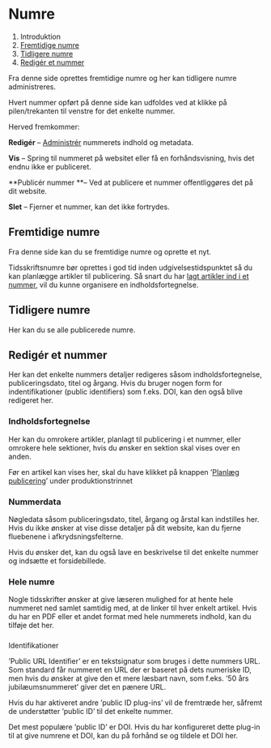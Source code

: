 # Numre

1. Introduktion
2. [Fremtidige numre](#fremtidige-numre)
3. [Tidligere numre](#tidligere-numre)
4. [Redigér et nummer](#redigér-et-nummer)

Fra denne side oprettes fremtidige numre og her kan tidligere numre administreres.

Hvert nummer opført på denne side kan udfoldes ved at klikke på pilen/trekanten til venstre for det enkelte nummer.

Herved fremkommer:

**Redigér** – [Administrér](#redigér-et-nummer) nummerets indhold og metadata.

**Vis** – Spring til nummeret på websitet eller få en forhåndsvisning, hvis det endnu ikke er publiceret.

**Publicér nummer **– Ved at publicere et nummer offentliggøres det på dit website.

**Slet** – Fjerner et nummer, kan det ikke fortrydes.

## Fremtidige numre

Fra denne side kan du se fremtidige numre og oprette et nyt.

Tidsskriftsnumre bør oprettes i god tid inden udgivelsestidspunktet så du kan planlægge artikler til publicering. Så snart du har [lagt artikler ind i et nummer](/produktion.md#publicér-indsendelsen), vil du kunne organisere en indholdsfortegnelse.

## Tidligere numre

Her kan du se alle publicerede numre.

## Redigér et nummer

Her kan det enkelte nummers detaljer redigeres såsom indholdsfortegnelse, publiceringsdato, titel og årgang. Hvis du bruger nogen form for indentifikationer \(public identifiers\) som f.eks. DOI, kan den også blive redigeret her.

### Indholdsfortegnelse

Her kan du omrokere artikler, planlagt til publicering i et nummer, eller omrokere hele sektioner, hvis du ønsker en sektion skal vises over en anden.

Før en artikel kan vises her, skal du have klikket på knappen ’[Planlæg publicering](/produktion.md#publicér-indsendelsen)’ under produktionstrinnet

### Nummerdata

Nøgledata såsom publiceringsdato, titel, årgang og årstal kan indstilles her. Hvis du ikke ønsker at vise disse detaljer på dit website, kan du fjerne fluebenene i afkrydsningsfelterne.

Hvis du ønsker det, kan du også lave en beskrivelse til det enkelte nummer og indsætte et forsidebillede.

### Hele numre

Nogle tidsskrifter ønsker at give læseren mulighed for at hente hele nummeret ned samlet samtidig med, at de linker til hver enkelt artikel. Hvis du har en PDF eller et andet format med hele nummerets indhold, kan du tilføje det her.

### 

Identifikationer

’Public URL Identifier’ er en tekstsignatur som bruges i dette nummers URL. Som standard får nummeret en URL der er baseret på dets numeriske ID, men hvis du ønsker at give den et mere læsbart navn, som f.eks. ’50 års jubilæumsnummeret’ giver det en pænere URL.

Hvis du har aktiveret andre ’public ID plug-ins’ vil de fremtræde her, såfremt de understøtter ’public ID’ til det enkelte nummer.

Det mest populære ’public ID’ er DOI. Hvis du har konfigureret dette plug-in til at give numrene et DOI, kan du på forhånd se og tildele et DOI her.

